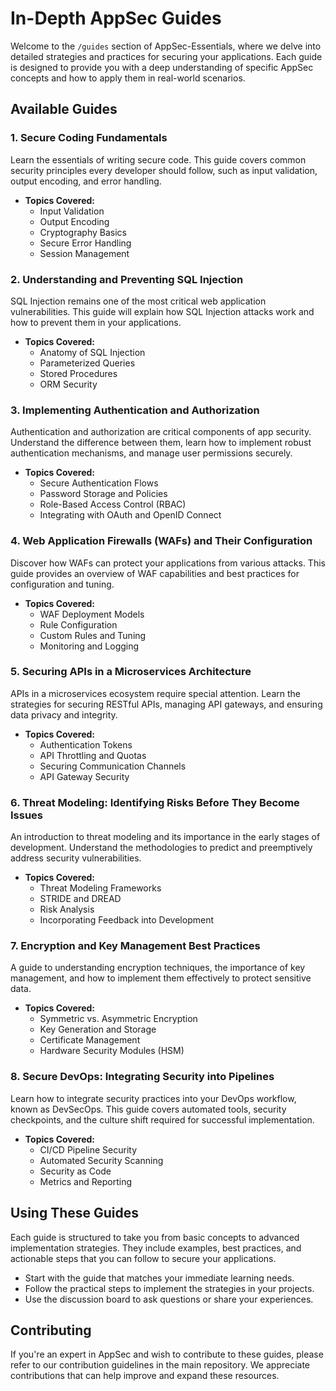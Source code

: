 # In-Depth AppSec Guides

Welcome to the `/guides` section of AppSec-Essentials, where we delve into detailed strategies and practices for securing your applications. Each guide is designed to provide you with a deep understanding of specific AppSec concepts and how to apply them in real-world scenarios.

## Available Guides

### 1. **Secure Coding Fundamentals**

Learn the essentials of writing secure code. This guide covers common security principles every developer should follow, such as input validation, output encoding, and error handling.

- **Topics Covered:**
  - Input Validation
  - Output Encoding
  - Cryptography Basics
  - Secure Error Handling
  - Session Management

### 2. **Understanding and Preventing SQL Injection**

SQL Injection remains one of the most critical web application vulnerabilities. This guide will explain how SQL Injection attacks work and how to prevent them in your applications.

- **Topics Covered:**
  - Anatomy of SQL Injection
  - Parameterized Queries
  - Stored Procedures
  - ORM Security

### 3. **Implementing Authentication and Authorization**

Authentication and authorization are critical components of app security. Understand the difference between them, learn how to implement robust authentication mechanisms, and manage user permissions securely.

- **Topics Covered:**
  - Secure Authentication Flows
  - Password Storage and Policies
  - Role-Based Access Control (RBAC)
  - Integrating with OAuth and OpenID Connect

### 4. **Web Application Firewalls (WAFs) and Their Configuration**

Discover how WAFs can protect your applications from various attacks. This guide provides an overview of WAF capabilities and best practices for configuration and tuning.

- **Topics Covered:**
  - WAF Deployment Models
  - Rule Configuration
  - Custom Rules and Tuning
  - Monitoring and Logging

### 5. **Securing APIs in a Microservices Architecture**

APIs in a microservices ecosystem require special attention. Learn the strategies for securing RESTful APIs, managing API gateways, and ensuring data privacy and integrity.

- **Topics Covered:**
  - Authentication Tokens
  - API Throttling and Quotas
  - Securing Communication Channels
  - API Gateway Security

### 6. **Threat Modeling: Identifying Risks Before They Become Issues**

An introduction to threat modeling and its importance in the early stages of development. Understand the methodologies to predict and preemptively address security vulnerabilities.

- **Topics Covered:**
  - Threat Modeling Frameworks
  - STRIDE and DREAD
  - Risk Analysis
  - Incorporating Feedback into Development

### 7. **Encryption and Key Management Best Practices**

A guide to understanding encryption techniques, the importance of key management, and how to implement them effectively to protect sensitive data.

- **Topics Covered:**
  - Symmetric vs. Asymmetric Encryption
  - Key Generation and Storage
  - Certificate Management
  - Hardware Security Modules (HSM)

### 8. **Secure DevOps: Integrating Security into Pipelines**

Learn how to integrate security practices into your DevOps workflow, known as DevSecOps. This guide covers automated tools, security checkpoints, and the culture shift required for successful implementation.

- **Topics Covered:**
  - CI/CD Pipeline Security
  - Automated Security Scanning
  - Security as Code
  - Metrics and Reporting

## Using These Guides

Each guide is structured to take you from basic concepts to advanced implementation strategies. They include examples, best practices, and actionable steps that you can follow to secure your applications.

- Start with the guide that matches your immediate learning needs.
- Follow the practical steps to implement the strategies in your projects.
- Use the discussion board to ask questions or share your experiences.

## Contributing

If you're an expert in AppSec and wish to contribute to these guides, please refer to our contribution guidelines in the main repository. We appreciate contributions that can help improve and expand these resources.
